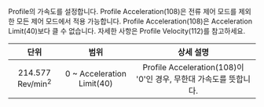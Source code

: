 
Profile의 가속도를 설정합니다. Profile Acceleration(108)은 전류 제어 모드를 제외한 모든 제어 모드에서 적용 가능합니다. Profile Acceleration(108)은 Acceleration Limit(40)보다 클 수 없습니다. 자세한 사항은 Profile Velocity(112)를 참고하세요.

|단위|범위|상세 설명|
| :---: | :---: | :---: |
| 214.577 Rev/min<sup>2</sup> | 0 ~ Acceleration Limit(40) | Profile Acceleration(108)이 '0'인 경우, 무한대 가속도를 뜻합니다. |
